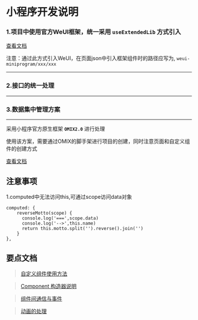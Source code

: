 # 小程序开发说明

### 1.项目中使用官方WeUI框架，统一采用 `useExtendedLib` 方式引入 
[查看文档](https://developers.weixin.qq.com/miniprogram/dev/extended/weui/quickstart.html)


注意：通过此方式引入WeUI，在页面json中引入框架组件时的路径应写为, `weui-miniprogram/xxx/xxx`

----------

### 2.接口的统一处理

----------




### 3.数据集中管理方案

----------

采用小程序官方原生框架 **`OMIX2.0`** 进行处理

使用该方案，需要通过OMIX的脚手架进行项目的创建，同时注意页面和自定义组件的创建方式

[查看文档](https://github.com/Tencent/omi/tree/master/packages/omix)


## 注意事项
1.computed中无法访问this,可通过scope访问data对象

    computed: {
    	reverseMotto(scope) {
    	  console.log('===',scope.data)
    	  console.log('-->',this.name)
    	  return this.motto.split('').reverse().join('')
    	}
    },

## 要点文档
> [自定义组件使用方法](https://developers.weixin.qq.com/miniprogram/dev/framework/custom-component/)

> [Component 构造器说明](https://developers.weixin.qq.com/miniprogram/dev/framework/custom-component/component.html)

> [组件间通信与事件](https://developers.weixin.qq.com/miniprogram/dev/framework/custom-component/events.html)

> [动画的处理](https://developers.weixin.qq.com/miniprogram/dev/framework/view/animation.html)

